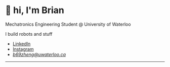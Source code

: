 # 👋 hi, I'm Brian

Mechatronics Engineering Student @ University of Waterloo  

I build robots and stuff  


- [LinkedIn](https://www.linkedin.com/in/brianzhengen/)
- [Instagram](https://www.instagram.com/_enquan/)
- *b69zheng@uwaterloo.ca*  

---
